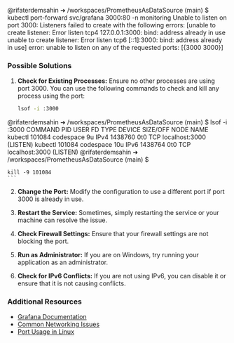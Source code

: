 @rifaterdemsahin ➜ /workspaces/PrometheusAsDataSource (main) $ kubectl port-forward svc/grafana 3000:80 -n monitoring
Unable to listen on port 3000: Listeners failed to create with the following errors: [unable to create listener: Error listen tcp4 127.0.0.1:3000: bind: address already in use unable to create listener: Error listen tcp6 [::1]:3000: bind: address already in use]
error: unable to listen on any of the requested ports: [{3000 3000}]

### Possible Solutions

1. **Check for Existing Processes:**
    Ensure no other processes are using port 3000. You can use the following commands to check and kill any process using the port:
    ```sh
    lsof -i :3000

@rifaterdemsahin ➜ /workspaces/PrometheusAsDataSource (main) $ lsof -i :3000
COMMAND    PID      USER   FD   TYPE  DEVICE SIZE/OFF NODE NAME
kubectl 101084 codespace    9u  IPv4 1438760      0t0  TCP localhost:3000 (LISTEN)
kubectl 101084 codespace   10u  IPv6 1438764      0t0  TCP localhost:3000 (LISTEN)
@rifaterdemsahin ➜ /workspaces/PrometheusAsDataSource (main) $ 

    kill -9 101084
    ```

2. **Change the Port:**
    Modify the configuration to use a different port if port 3000 is already in use.

3. **Restart the Service:**
    Sometimes, simply restarting the service or your machine can resolve the issue.

4. **Check Firewall Settings:**
    Ensure that your firewall settings are not blocking the port.

5. **Run as Administrator:**
    If you are on Windows, try running your application as an administrator.

6. **Check for IPv6 Conflicts:**
    If you are not using IPv6, you can disable it or ensure that it is not causing conflicts.

### Additional Resources

- [Grafana Documentation](https://grafana.com/docs/)
- [Common Networking Issues](https://example.com/networking-issues)
- [Port Usage in Linux](https://example.com/port-usage-linux)